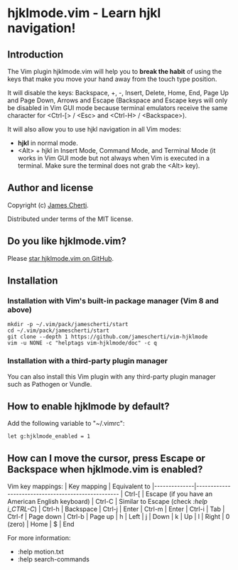 # hjklmode.vim - Learn hjkl navigation!

## Introduction

The Vim plugin hjklmode.vim will help you to **break the habit** of using the keys that make you move your hand away from the touch type position.

It will disable the keys: Backspace, +, -, Insert, Delete, Home, End, Page Up and Page Down, Arrows and Escape (Backspace and Escape keys will only be disabled in Vim GUI mode because terminal emulators receive the same character for \<Ctrl-[> / \<Esc> and \<Ctrl-H> / \<Backspace>).

It will also allow you to use hjkl navigation in all Vim modes:
- **hjkl** in normal mode.
- \<Alt> + hjkl in Insert Mode, Command Mode, and Terminal Mode (it works in Vim GUI mode but not always when Vim is executed in a terminal. Make sure the terminal does not grab the \<Alt> key).

## Author and license

Copyright (c) [James Cherti](https://www.jamescherti.com).

Distributed under terms of the MIT license.

## Do you like hjklmode.vim?

Please [star hjklmode.vim on GitHub](https://github.com/jamescherti/vim-hjklmode).

## Installation

### Installation with Vim's built-in package manager (Vim 8 and above)

```shell
mkdir -p ~/.vim/pack/jamescherti/start
cd ~/.vim/pack/jamescherti/start
git clone --depth 1 https://github.com/jamescherti/vim-hjklmode
vim -u NONE -c "helptags vim-hjklmode/doc" -c q
```

### Installation with a third-party plugin manager

You can also install this Vim plugin with any third-party plugin manager such as Pathogen or Vundle.

## How to enable hjklmode by default?
Add the following variable to "~/.vimrc":
```viml
let g:hjklmode_enabled = 1
```

## How can I move the cursor, press Escape or Backspace when hjklmode.vim is enabled?

Vim key mappings:
| Key mapping  | Equivalent to
|--------------|---------------------------------------------------
| Ctrl-[       | Escape (if you have an American English keyboard)
| Ctrl-C       | Similar to Escape (check *:help i_CTRL-C*)
| Ctrl-h       | Backspace
| Ctrl-j       | Enter
| Ctrl-m       | Enter
| Ctrl-i       | Tab
| Ctrl-f       | Page down
| Ctrl-b       | Page up
| h            | Left
| j            | Down
| k            | Up
| l            | Right
| 0 (zero)     | Home
| $            | End

For more information:
- :help motion.txt
- :help search-commands
